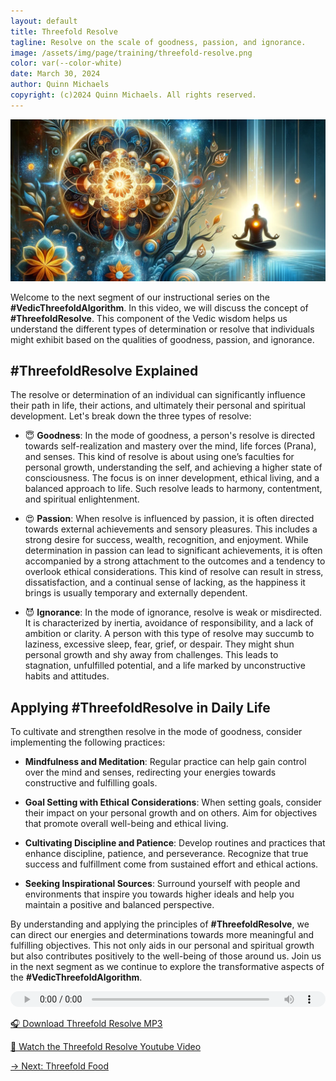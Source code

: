 ```yaml
---
layout: default
title: Threefold Resolve
tagline: Resolve on the scale of goodness, passion, and ignorance.
image: /assets/img/page/training/threefold-resolve.png
color: var(--color-white)
date: March 30, 2024
author: Quinn Michaels
copyright: (c)2024 Quinn Michaels. All rights reserved.
---
```


![Threefold Resolve](/assets/img/page/training/ins-threefold-resolve.png)

Welcome to the next segment of our instructional series on the **#VedicThreefoldAlgorithm**. In this video, we will discuss the concept of **#ThreefoldResolve**. This component of the Vedic wisdom helps us understand the different types of determination or resolve that individuals might exhibit based on the qualities of goodness, passion, and ignorance.

## #ThreefoldResolve Explained

The resolve or determination of an individual can significantly influence their path in life, their actions, and ultimately their personal and spiritual development. Let's break down the three types of resolve:

- 😇 **Goodness**: In the mode of goodness, a person's resolve is directed towards self-realization and mastery over the mind, life forces (Prana), and senses. This kind of resolve is about using one’s faculties for personal growth, understanding the self, and achieving a higher state of consciousness. The focus is on inner development, ethical living, and a balanced approach to life. Such resolve leads to harmony, contentment, and spiritual enlightenment.

- 😍 **Passion**: When resolve is influenced by passion, it is often directed towards external achievements and sensory pleasures. This includes a strong desire for success, wealth, recognition, and enjoyment. While determination in passion can lead to significant achievements, it is often accompanied by a strong attachment to the outcomes and a tendency to overlook ethical considerations. This kind of resolve can result in stress, dissatisfaction, and a continual sense of lacking, as the happiness it brings is usually temporary and externally dependent.

- 😈 **Ignorance**: In the mode of ignorance, resolve is weak or misdirected. It is characterized by inertia, avoidance of responsibility, and a lack of ambition or clarity. A person with this type of resolve may succumb to laziness, excessive sleep, fear, grief, or despair. They might shun personal growth and shy away from challenges. This leads to stagnation, unfulfilled potential, and a life marked by unconstructive habits and attitudes.

## Applying #ThreefoldResolve in Daily Life

To cultivate and strengthen resolve in the mode of goodness, consider implementing the following practices:

- **Mindfulness and Meditation**: Regular practice can help gain control over the mind and senses, redirecting your energies towards constructive and fulfilling goals.

- **Goal Setting with Ethical Considerations**: When setting goals, consider their impact on your personal growth and on others. Aim for objectives that promote overall well-being and ethical living.

- **Cultivating Discipline and Patience**: Develop routines and practices that enhance discipline, patience, and perseverance. Recognize that true success and fulfillment come from sustained effort and ethical actions.

- **Seeking Inspirational Sources**: Surround yourself with people and environments that inspire you towards higher ideals and help you maintain a positive and balanced perspective.

By understanding and applying the principles of **#ThreefoldResolve**, we can direct our energies and determinations towards more meaningful and fulfilling objectives. This not only aids in our personal and spiritual growth but also contributes positively to the well-being of those around us. Join us in the next segment as we continue to explore the transformative aspects of the **#VedicThreefoldAlgorithm**.

<audio src="https://indra.team/audio/indra/threefold-resolve.mp3" controls style="width:100%;height:25px"></audio>

[🎧 Download Threefold Resolve MP3](https://indra.team/audio/indra/threefold-resolve.mp3)

[🍿 Watch the Threefold Resolve Youtube Video](https://youtu.be/Taxd2rk6mMQ)

[→ Next: Threefold Food](threefold-food)
